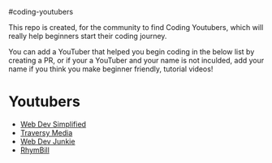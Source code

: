 #coding-youtubers

This repo is created, for the community to find Coding Youtubers, which will really help beginners start their coding journey.

You can add a YouTuber that helped you begin coding in the below list by creating a PR, or if your a YouTuber and your name is not inculded, add your name if you think you make beginner friendly, tutorial videos!

# Youtubers
- [Web Dev Simplified](https://www.youtube.com/WebDevSimplified)
- [Traversy Media](https://www.youtube.com/TraversyMedia)
- [Web Dev Junkie](https://www.youtube.com/WebDevJunkie)
- [RhymBill](https://www.youtube.com/RhymBil)
